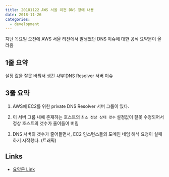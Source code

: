 ```yaml
---
title: 20181122 AWS 서울 리젼 DNS 장애 내용
date: 2018-11-26
categories:
  - development
---
```


지난 목요일 오전에 AWS 서울 리전에서 발생했던 DNS 이슈에 대한 공식 요약문이 올라옴

## 1줄 요약

설정 값을 잘못 바꿔서 생긴 *내부* DNS Resolver 서버 이슈

## 3줄 요약

1. AWS에 EC2를 위한 private DNS Resolver 서버 그룹이 있다.

2. 이 서버 그룹 내에 존재하는 호스트의 `최소 정상 상태 갯수` 설정값이 잘못 수정되어서 정상 호스트의 갯수가 줄어들어 버림

3. DNS 서버의 갯수가 줄어들면서, EC2 인스턴스들의 도메인 네임 해석 요청이 실패하기 시작했다. (트래픽) 

## Links

- [요약문 Link](https://aws.amazon.com/message/74876/)